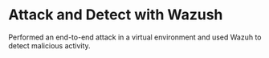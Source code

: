 # Attack and Detect with Wazush
Performed an end-to-end attack in a virtual environment and used Wazuh to detect malicious activity.
